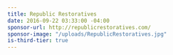```yaml
---
title: Republic Restoratives
date: 2016-09-22 03:33:00 -04:00
sponsor-url: http://republicrestoratives.com/
sponsor-image: "/uploads/RepublicRestoratives.jpg"
is-third-tier: true
---
```


